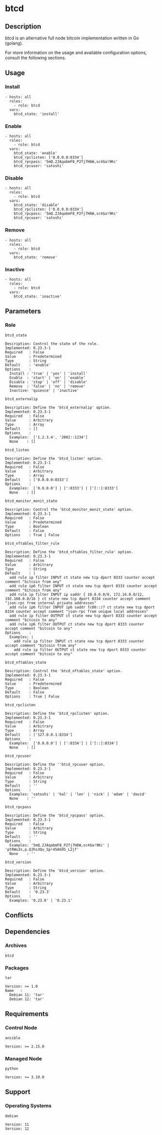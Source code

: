 # btcd

## Description

btcd is an alternative full node bitcoin implementation written in Go (golang).

For more information on the usage and available configuration options,
consult the following sections.

## Usage

### Install

```
- hosts: all
  roles:
    - role: btcd
  vars:
    btcd_state: 'install'
```

### Enable

```
- hosts: all
  roles:
    - role: btcd
  vars:
    btcd_state: 'enable'
    btcd_rpclisten: ['0.0.0.0:8334']
    btcd_rpcpass: '5mQ.2JAqabmF8_P2fj7H6W,sc4$a!9Kc'
    btcd_rpcuser: 'satoshi'
```

### Disable

```
- hosts: all
  roles:
    - role: btcd
  vars:
    btcd_state: 'disable'
    btcd_rpclisten: ['0.0.0.0:8334']
    btcd_rpcpass: '5mQ.2JAqabmF8_P2fj7H6W,sc4$a!9Kc'
    btcd_rpcuser: 'satoshi'
```

### Remove

```
- hosts: all
  roles:
    - role: btcd
  vars:
    btcd_state: 'remove'
```

### Inactive

```
- hosts: all
  roles:
    - role: btcd
  vars:
    btcd_state: 'inactive'
```

## Parameters

### Role

`btcd_state`

    Description: Control the state of the role.
    Implemented: 0.23.3-1
    Required   : False
    Value      : Predetermined
    Type       : String
    Default    : 'enable'
    Options    :
      Install : 'true' | 'yes' | 'install'
      Enable  : 'start' | 'on' | 'enable'
      Disable : 'stop' | 'off' | 'disable'
      Remove  : 'false' | 'no' | 'remove'
      Inactive: 'quiesce' | 'inactive'

`btcd_externalip`

    Description: Define the 'btcd_externalip' option.
    Implemented: 0.23.3-1
    Required   : False
    Value      : Arbitrary
    Type       : Array
    Default    : []
    Options    :
      Examples:  ['1.2.3.4', '2002::1234']
      None    : []

`btcd_listen`

    Description: Define the 'btcd_listen' option.
    Implemented: 0.23.3-1
    Required   : False
    Value      : Arbitrary
    Type       : Array
    Default    : ['0.0.0.0:8333']
    Options    :
      Examples:  ['0.0.0.0'] | [':8333'] | ['[::]:8333']
      None    : []

`btcd_monitor_monit_state`

    Description: Control the 'btcd_monitor_monit_state' option.
    Implemented: 0.23.3-1
    Required   : False
    Value      : Predetermined
    Type       : Boolean
    Default    : False
    Options    : True | False

`btcd_nftables_filter_rule`

    Description: Define the 'btcd_nftables_filter_rule' option.
    Implemented: 0.23.3-1
    Required   : False
    Value      : Arbitrary
    Type       : String
    Default    : |
      add rule ip filter INPUT ct state new tcp dport 8333 counter accept comment "bitcoin from any"
      add rule ip6 filter INPUT ct state new tcp dport 8333 counter accept comment "bitcoin from any"
      add rule ip filter INPUT ip saddr { 10.0.0.0/8, 172.16.0.0/12, 192.168.0.0/16 } ct state new tcp dport 8334 counter accept comment "json-rpc from internal private addresses"
      add rule ip6 filter INPUT ip6 saddr fc00::/7 ct state new tcp dport 8334 counter accept comment "json-rpc from unique local addresses"
      add rule ip filter OUTPUT ct state new tcp dport 8333 counter accept comment "bitcoin to any"
      add rule ip6 filter OUTPUT ct state new tcp dport 8333 counter accept comment "bitcoin to any"
    Options    :
      Examples: |
        add rule ip filter INPUT ct state new tcp dport 8333 counter accept comment "bitcoin from any"
        add rule ip filter OUTPUT ct state new tcp dport 8333 counter accept comment "bitcoin to any"

`btcd_nftables_state`

    Description: Control the 'btcd_nftables_state' option.
    Implemented: 0.23.3-1
    Required   : False
    Value      : Predetermined
    Type       : Boolean
    Default    : False
    Options    : True | False

`btcd_rpclisten`

    Description: Define the 'btcd_rpclisten' option.
    Implemented: 0.23.3-1
    Required   : False
    Value      : Arbitrary
    Type       : Array
    Default    : ['127.0.0.1:8334']
    Options    :
      Examples:  ['0.0.0.0'] | [':8334'] | ['[::]:8334']
      None    : []

`btcd_rpcuser`

    Description: Define the ''btcd_rpcuser option.
    Implemented: 0.23.3-1
    Required   : False
    Value      : Arbitrary
    Type       : String
    Default    : ''
    Options    :
      Examples: 'satoshi' | 'hal' | 'len' | 'nick' | 'adam' | 'david'
      None    : ''

`btcd_rpcpass`

    Description: Define the 'btcd_rpcpass' option.
    Implemented: 0.23.3-1
    Required   : False
    Value      : Arbitrary
    Type       : String
    Default    : ''
    Options    :
      Examples: '5mQ.2JAqabmF8_P2fj7H6W,sc4$a!9Kc' | 'ptRWu3s,p.QJhs3Qu_Sp!45AG9S_L2jf'
      None    : ''

`btcd_version`

    Description: Define the 'btcd_version' option.
    Implemented: 0.23.3-1
    Required   : False
    Value      : Arbitrary
    Type       : String
    Default    : '0.23.3`
    Options    :
      Examples: '0.23.0' | '0.23.1'

## Conflicts

## Dependencies

### Archives

`btcd`

### Packages

`tar`

    Version: >= 1.0
    Name   :
      Debian 11: 'tar'
      Debian 12: 'tar'

## Requirements

### Control Node

`ansible`

    Version: >= 2.15.0

### Managed Node

`python`

    Version: >= 3.10.0

## Support

### Operating Systems

`debian`

    Version: 11
    Version: 12
